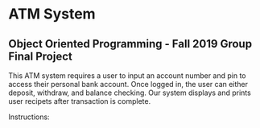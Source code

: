 # ATM System

## Object Oriented Programming - Fall 2019 Group Final Project

This ATM system requires a user to input an account number and pin to access their personal bank account. Once logged in, the user can either deposit, withdraw, and balance checking. Our system displays and prints user recipets after transaction is complete. 

Instructions:
